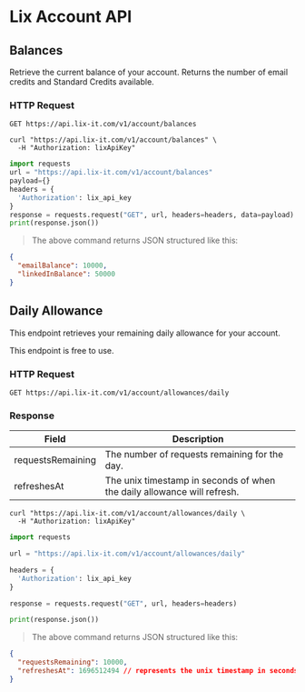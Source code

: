 # Lix Account API

## Balances

Retrieve the current balance of your account. Returns the number of email credits and Standard Credits available.

### HTTP Request

`GET https://api.lix-it.com/v1/account/balances`


```shell
curl "https://api.lix-it.com/v1/account/balances" \
  -H "Authorization: lixApiKey"
```

```python
import requests
url = "https://api.lix-it.com/v1/account/balances"
payload={}
headers = {
  'Authorization': lix_api_key
}
response = requests.request("GET", url, headers=headers, data=payload)
print(response.json())
```

> The above command returns JSON structured like this:

```json
{
  "emailBalance": 10000,
  "linkedInBalance": 50000
}
```

## Daily Allowance

This endpoint retrieves your remaining daily allowance for your account.

<aside class="notice">
This endpoint is free to use.
</aside>

### HTTP Request

`GET https://api.lix-it.com/v1/account/allowances/daily`

### Response

Field     | Description
--------- | -----------
requestsRemaining | The number of requests remaining for the day.
refreshesAt | The unix timestamp in seconds of when the daily allowance will refresh.

```shell
curl "https://api.lix-it.com/v1/account/allowances/daily \
  -H "Authorization: lixApiKey"
```

```python
import requests

url = "https://api.lix-it.com/v1/account/allowances/daily"

headers = {
  'Authorization': lix_api_key
}

response = requests.request("GET", url, headers=headers)

print(response.json())
```

> The above command returns JSON structured like this:

```json
{
  "requestsRemaining": 10000,
  "refreshesAt": 1696512494 // represents the unix timestamp in seconds of when the daily allowance will refresh
}
```
